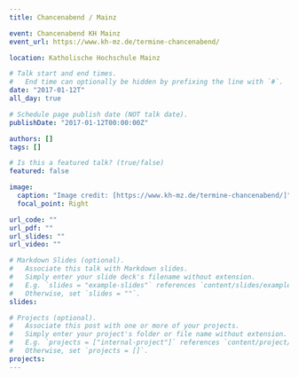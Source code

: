 ```yaml
---
title: Chancenabend / Mainz

event: Chancenabend KH Mainz
event_url: https://www.kh-mz.de/termine-chancenabend/

location: Katholische Hochschule Mainz

# Talk start and end times.
#   End time can optionally be hidden by prefixing the line with `#`.
date: "2017-01-12T"
all_day: true

# Schedule page publish date (NOT talk date).
publishDate: "2017-01-12T00:00:00Z"

authors: []
tags: []

# Is this a featured talk? (true/false)
featured: false

image:
  caption: "Image credit: [https://www.kh-mz.de/termine-chancenabend/]"
  focal_point: Right

url_code: ""
url_pdf: ""
url_slides: ""
url_video: ""

# Markdown Slides (optional).
#   Associate this talk with Markdown slides.
#   Simply enter your slide deck's filename without extension.
#   E.g. `slides = "example-slides"` references `content/slides/example-slides.md`.
#   Otherwise, set `slides = ""`.
slides:

# Projects (optional).
#   Associate this post with one or more of your projects.
#   Simply enter your project's folder or file name without extension.
#   E.g. `projects = ["internal-project"]` references `content/project/deep-learning/index.md`.
#   Otherwise, set `projects = []`.
projects:
---
```


